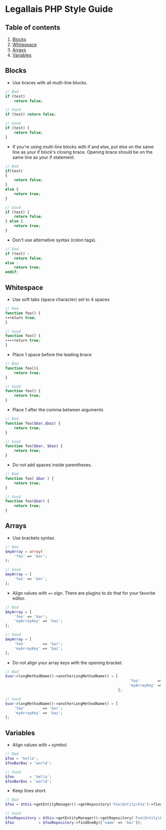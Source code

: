 # Legallais PHP Style Guide

## Table of contents

1. [Blocks](#blocks)
1. [Whitespace](#whitespace)
1. [Arrays](#arrays)
1. [Variables](#variables)

## Blocks

- Use braces with all multi-line blocks.

```php
// Bad
if (test)
    return false;

// Good 
if (test) return false;

// Good 
if (test) {
    return false;
}
```

-  If you're using multi-line blocks with if and else, put else on the same line as your if block's closing brace. Opening brace should be on the same line as your if statement.

```php
// Bad
if(test)
{
    return false;
}
else {
    return true;
}

// Good
if (test) {
    return false;
} else {
    return true;
}
```
-  Don't use alternative syntax (colon tags).

```php
// Bad
if (test) :
    return false;
else :
    return true;
endif;
```

## Whitespace
- Use soft tabs (space character) set to 4 spaces

```php
// Bad
function foo() {
∙∙return true;
}

// Good
function foo() {
∙∙∙∙return true;
}

```

- Place 1 space before the leading brace

```php
// Bad
function foo(){
    return true;
}

// Good
function foo() {
    return true;
}
```

- Place 1 after the comma between arguments

```php
// Bad
function foo($bar,$baz) {
    return true;
}

// Good
function foo($bar, $baz) {
    return true;
}
```

- Do not add spaces inside parentheses.

```php
// Bad
function foo( $bar ) {
    return true;
}

// Good
function foo($bar) {
    return true;
}
```

## Arrays

- Use brackets syntax.

```php
// Bad
$myArray = array(
    'foo' => 'bar';
);

// Good
$myArray = [
    'foo' => 'bar';
];
```

- Align values with `=>` sign. There are plugins to do that for your favorite editor.

```php
// Bad
$myArray = [
    'foo' => 'bar';
    'myArrayKey' => 'baz';
];

// Good
$myArray = [
    'foo'        => 'bar';
    'myArrayKey' => 'baz';
];
```

- Do not align your array keys with the opening bracket.

```php
// Bad
$var->longMethodName()->anotherLongMethodName() = [
                                                        'foo'        => 'bar';
                                                        'myArrayKey' => 'baz';
                                                   ];

// Good
$var->longMethodName()->anotherLongMethodName() = [
    'foo'        => 'bar';
    'myArrayKey' => 'baz';
];
```

## Variables

- Align values with `=` symbol.

```php
// Bad
$foo = 'hello';
$fooBarBaz = 'world';

// Good
$foo       = 'hello';
$fooBarBaz = 'world';
```

- Keep lines short.

```php
// Bad
$foo = $this->getEntityManager()->getRepository('Foo\Entity\Foo')->findOneBy(['name' => 'bar']);

// Good
$fooRepository = $this->getEntityManager()->getRepository('Foo\Entity\Foo');
$foo           = $fooRepository->findOneBy(['name' => 'bar']);
```
